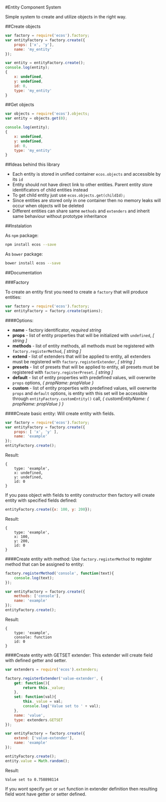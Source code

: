 #Entity Component System

Simple system to create and utilize objects in the right way.

##Create objects
```js
var factory = require('ecos').factory;
var entityFactory = factory.create({
    props: ['x', 'y'],
    name: 'my_entity'
});

var entity = entityFactory.create();
console.log(entity);
{
    x: undefined,
    y: undefined,
    id: 0,
    type: 'my_entity'
}
```

##Get objects
```js
var objects = require('ecos').objects;
var entity = objects.get(0);

console.log(entity);
{
    x: undefined,
    y: undefined,
    id: 0,
    type: 'my_entity'
}
```

##Ideas behind this library
* Each entity is stored in unified container `ecos.objects` and accessible by its `id`
* Entity should not have direct link to other entities. Parent entity store identificators of child entities instead
* To get child entity just use `ecos.objects.get(childId);`
* Since entities are stored only in one container then no memory leaks will occur when objects will be deleted
* Different entities can share same `methods` and `extenders` and inherit same behaviour without prototype inheritance

##Instalation

As `npm` package:
```bash
npm install ecos --save
```

As `bower` package:
```bash
bower install ecos --save
```

##Documentation

###Factory

To create an entity first you need to create a `factory` that will produce entities:
```js
var factory = require('ecos').factory;
var entityFactory = factory.create(options);
```

####Options:
* **name** - factory identificator, *required* *string*
* **props** - list of entity properties that will be initialized with `undefined`, *[ string ]*
* **methods** - list of entity methods, all methods must be registered with `factory.registerMethod`, *[ string ]*
* **extend** - list of extenders that will be applied to entity, all extenders must be registered with `factory.registerExtender`, *[ string ]*
* **presets** - list of presets that will be applied to entity, all presets must be registered with `factory.registerPreset`. *[ string ]*
* **default** - list of entity properties with predefined values, will overwrite `props` options, *{ propName: propValue }*
* **custom** - list of entity properties with predefined values, will overwrite `props` and `default` options, is entity with this set will be accessible through `entityFactory.customEntity()` call, *{ customEntityName: { propName: propValue } }*

####Create basic entity:
Will create entity with fields.
```js
var factory = require('ecos').factory;
var entityFactory = factory.create({
    props: [ 'x', 'y' ],
    name: 'example'
});
entityFactory.create();
```
Result:
```
{
    type: 'example',
    x: undefined,
    y: undefined,
    id: 0
}
```

If you pass object with fields to entity constructor then factory will create entity with specified fields defined:
```js
entityFactory.create({x: 100, y: 200});
```
Result:
```
{
    type: 'example',
    x: 100,
    y: 200,
    id: 0
}
```

####Create entity with method:
Use `factory.registerMethod` to register method that can be assigned to entity:
```js
factory.registerMethod('console', function(text){
    console.log(text);
});

var entityFactory = factory.create({
    methods: ['console'],
    name: 'example'
});
entityFactory.create();
```
Result:
```
{
    type: 'example',
    console: function
    id: 0
}
```

####Create entity with GETSET extender:
This extender will create field with defined getter and setter.

```js
var extenders = require('ecos').extenders;

factory.registerExtender('value-extender', {
    get: function(){
        return this._value;
    },
    set: function(val){
        this._value = val;
        console.log('Value set to ' + val);
    },
    name: 'value',
    type: extenders.GETSET
});

var entityFactory = factory.create({
    extend: ['value-extender'],
    name: 'example'
});

entityFactory.create();
entity.value = Math.random();
```
Result:
```
Value set to 0.758898114
```
If you wont specify `get` or `set` function in extender definition then resulting field wont have getter or setter defined.